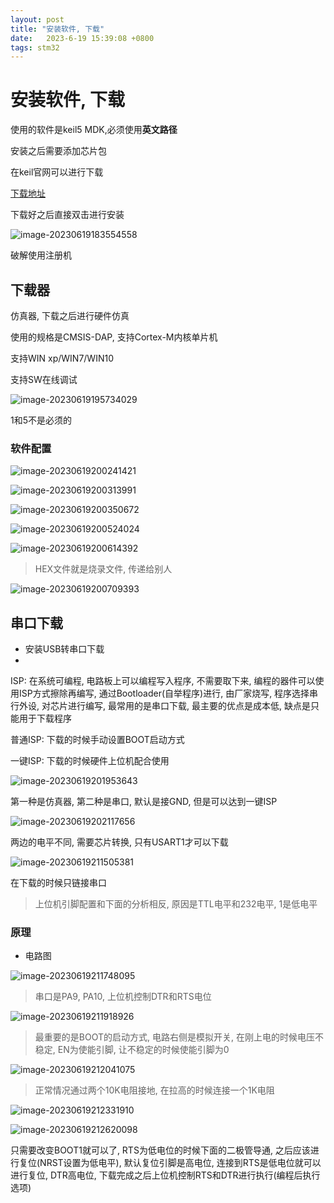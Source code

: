 ```yaml
---
layout: post
title: "安装软件, 下载" 
date:   2023-6-19 15:39:08 +0800
tags: stm32
---
```


# 安装软件, 下载



使用的软件是keil5 MDK,必须使用**英文路径**

安装之后需要添加芯片包

在keil官网可以进行下载

[下载地址](https://www.keil.arm.com/packs/)

下载好之后直接双击进行安装

![image-20230619183554558](E:\a学习\笔记\img\image-20230619183554558.png)

破解使用注册机

## 下载器

仿真器, 下载之后进行硬件仿真

使用的规格是CMSIS-DAP, 支持Cortex-M内核单片机

支持WIN xp/WIN7/WIN10

支持SW在线调试

![image-20230619195734029](E:\a学习\笔记\img\image-20230619195734029.png)

1和5不是必须的

### 软件配置

![image-20230619200241421](E:\a学习\笔记\img\image-20230619200241421.png)

![image-20230619200313991](E:\a学习\笔记\img\image-20230619200313991.png)

![image-20230619200350672](E:\a学习\笔记\img\image-20230619200350672.png)

![image-20230619200524024](E:\a学习\笔记\img\image-20230619200524024.png)

![image-20230619200614392](E:\a学习\笔记\img\image-20230619200614392.png)

>   HEX文件就是烧录文件, 传递给别人

![image-20230619200709393](E:\a学习\笔记\img\image-20230619200709393.png)

## 串口下载

+   安装USB转串口下载
+   

ISP: 在系统可编程, 电路板上可以编程写入程序, 不需要取下来, 编程的器件可以使用ISP方式擦除再编写, 通过Bootloader(自举程序)进行, 由厂家烧写, 程序选择串行外设, 对芯片进行编写, 最常用的是串口下载, 最主要的优点是成本低, 缺点是只能用于下载程序

普通ISP: 下载的时候手动设置BOOT启动方式

一键ISP: 下载的时候硬件上位机配合使用

![image-20230619201953643](E:\a学习\笔记\img\image-20230619201953643.png)

第一种是仿真器, 第二种是串口, 默认是接GND, 但是可以达到一键ISP

![image-20230619202117656](E:\a学习\笔记\img\image-20230619202117656.png)

两边的电平不同, 需要芯片转换, 只有USART1才可以下载



![image-20230619211505381](E:\a学习\笔记\img\image-20230619211505381.png)

在下载的时候只链接串口

>   上位机引脚配置和下面的分析相反, 原因是TTL电平和232电平, 1是低电平

### 原理

+   电路图

![image-20230619211748095](E:\a学习\笔记\img\image-20230619211748095.png)

>   串口是PA9, PA10, 上位机控制DTR和RTS电位

![image-20230619211918926](E:\a学习\笔记\img\image-20230619211918926.png)

>   最重要的是BOOT的启动方式, 电路右侧是模拟开关, 在刚上电的时候电压不稳定, EN为使能引脚, 让不稳定的时候使能引脚为0



![image-20230619212041075](E:\a学习\笔记\img\image-20230619212041075.png)

>   正常情况通过两个10K电阻接地, 在拉高的时候连接一个1K电阻

![image-20230619212331910](E:\a学习\笔记\img\image-20230619212331910.png)

![image-20230619212620098](E:\a学习\笔记\img\image-20230619212620098.png)

只需要改变BOOT1就可以了, RTS为低电位的时候下面的二极管导通, 之后应该进行复位(NRST设置为低电平), 默认复位引脚是高电位, 连接到RTS是低电位就可以进行复位, DTR高电位, 下载完成之后上位机控制RTS和DTR进行执行(编程后执行选项)





